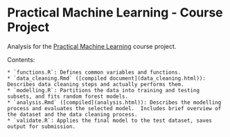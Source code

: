 Practical Machine Learning - Course Project
===========================================

Analysis for the [Practical Machine Learning](https://www.coursera.org/course/predmachlearn) course project.

Contents:

	* `functions.R`: Defines common variables and functions.
	* `data_cleaning.Rmd` ([compiled document](data_cleaning.html)): Describes data cleaning steps and actually performs them.
	* `modelling.R`: Partitions the data into training and testing subsets, and fits random forest models.
	* `analysis.Rmd` ([compiled](analysis.html)): Describes the modelling process and evaluates the selected model.  Includes brief overview of the dataset and the data cleaning process.
	* `validate.R`: Applies the final model to the test dataset, saves output for submission.
